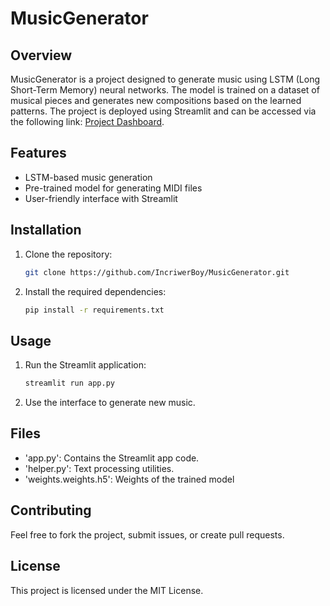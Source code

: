 # MusicGenerator

## Overview
MusicGenerator is a project designed to generate music using LSTM (Long Short-Term Memory) neural networks. The model is trained on a dataset of musical pieces and generates new compositions based on the learned patterns. The project is deployed using Streamlit and can be accessed via the following link: [Project Dashboard](https://musicgenerator.streamlit.app/).

## Features
- LSTM-based music generation
- Pre-trained model for generating MIDI files
- User-friendly interface with Streamlit

## Installation
1. Clone the repository:
   ```bash
   git clone https://github.com/IncriwerBoy/MusicGenerator.git

2. Install the required dependencies:
   ```bash
   pip install -r requirements.txt

## Usage
1. Run the Streamlit application:
   ```bash
   streamlit run app.py

2. Use the interface to generate new music.

## Files
- 'app.py': Contains the Streamlit app code.
- 'helper.py': Text processing utilities.
- 'weights.weights.h5': Weights of the trained model

## Contributing
Feel free to fork the project, submit issues, or create pull requests.

## License
This project is licensed under the MIT License.
```csharp
